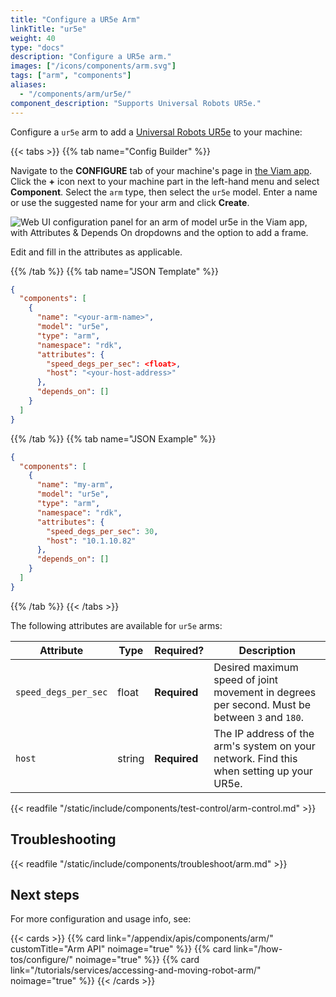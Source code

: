 ```yaml
---
title: "Configure a UR5e Arm"
linkTitle: "ur5e"
weight: 40
type: "docs"
description: "Configure a UR5e arm."
images: ["/icons/components/arm.svg"]
tags: ["arm", "components"]
aliases:
  - "/components/arm/ur5e/"
component_description: "Supports Universal Robots UR5e."
---
```


Configure a `ur5e` arm to add a [Universal Robots UR5e](https://www.universal-robots.com/products/ur5-robot) to your machine:

{{< tabs >}}
{{% tab name="Config Builder" %}}

Navigate to the **CONFIGURE** tab of your machine's page in [the Viam app](https://app.viam.com).
Click the **+** icon next to your machine part in the left-hand menu and select **Component**.
Select the `arm` type, then select the `ur5e` model.
Enter a name or use the suggested name for your arm and click **Create**.

![Web UI configuration panel for an arm of model ur5e in the Viam app, with Attributes & Depends On dropdowns and the option to add a frame.](/components/arm/ur5e-ui-config.png)

Edit and fill in the attributes as applicable.

{{% /tab %}}
{{% tab name="JSON Template" %}}

```json {class="line-numbers linkable-line-numbers"}
{
  "components": [
    {
      "name": "<your-arm-name>",
      "model": "ur5e",
      "type": "arm",
      "namespace": "rdk",
      "attributes": {
        "speed_degs_per_sec": <float>,
        "host": "<your-host-address>"
      },
      "depends_on": []
    }
  ]
}
```

{{% /tab %}}
{{% tab name="JSON Example" %}}

```json {class="line-numbers linkable-line-numbers"}
{
  "components": [
    {
      "name": "my-arm",
      "model": "ur5e",
      "type": "arm",
      "namespace": "rdk",
      "attributes": {
        "speed_degs_per_sec": 30,
        "host": "10.1.10.82"
      },
      "depends_on": []
    }
  ]
}
```

{{% /tab %}}
{{< /tabs >}}

The following attributes are available for `ur5e` arms:

<!-- prettier-ignore -->
| Attribute | Type | Required? | Description |
| --------- | ---- | --------- | ----------- |
| `speed_degs_per_sec` | float | **Required** | Desired maximum speed of joint movement in degrees per second. Must be between `3` and `180`. |
| `host` | string | **Required** | The IP address of the arm's system on your network. Find this when setting up your UR5e. |

{{< readfile "/static/include/components/test-control/arm-control.md" >}}

## Troubleshooting

{{< readfile "/static/include/components/troubleshoot/arm.md" >}}

## Next steps

For more configuration and usage info, see:

{{< cards >}}
{{% card link="/appendix/apis/components/arm/" customTitle="Arm API" noimage="true" %}}
{{% card link="/how-tos/configure/" noimage="true" %}}
{{% card link="/tutorials/services/accessing-and-moving-robot-arm/" noimage="true" %}}
{{< /cards >}}
